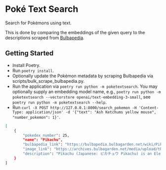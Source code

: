 # Poké Text Search

Search for Pokémons using text.

This is done by comparing the embeddings of the given query to the descriptions scraped from [Bulbapedia](https://bulbapedia.bulbagarden.net/).

## Getting Started

- Install Poetry.
- Run `poetry install`.
- Optionally update the Pokémon metadata by scraping Bulbapedia via scripts/bulk_scrape_bulbapedia.py.
- Run the application via `poetry run python -m poketextsearch`. You may optionally supply an embedding model name, e.g., `poetry run python -m poketextsearch --vectorstore openai/text-embedding-3-small`, see `poetry run python -m poketextsearch --help`.
- Run `curl -X POST http://127.0.0.1:8000/search_pokemon -H 'Content-Type: application/json' -d '{"text": "Ash Ketchums yellow mouse", "number_pokemon": 1}'`.

```bash
[
    {
        "pokedex_number": 25,
        "name": "Pikachu",
        "bulbapedia_link": "https://bulbapedia.bulbagarden.net/wiki/Pikachu_(Pokémon)",
        "image_link": "https://archives.bulbagarden.net/media/upload/thumb/4/4a/0025Pikachu.png/250px-0025Pikachu.png",
        "description": "Pikachu (Japanese: ピカチュウ Pikachu) is an Electric-type Pokémon introduced in Generation I. [...]"
    }
]
```
